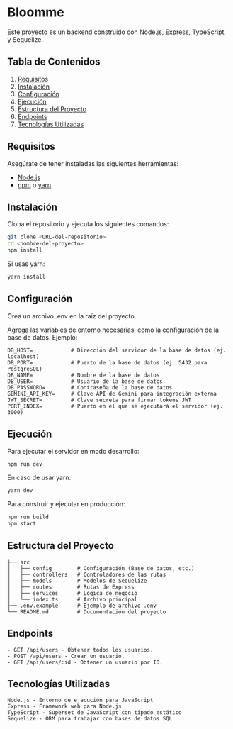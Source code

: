 # Bloomme

Este proyecto es un backend construido con Node.js, Express, TypeScript, y Sequelize.

## Tabla de Contenidos

1. [Requisitos](#requisitos)
2. [Instalación](#instalación)
3. [Configuración](#configuración)
4. [Ejecución](#ejecución)
5. [Estructura del Proyecto](#estructura-del-proyecto)
6. [Endpoints](#endpoints)
7. [Tecnologías Utilizadas](#tecnologías-utilizadas)

## Requisitos

Asegúrate de tener instaladas las siguientes herramientas:

- [Node.js](https://nodejs.org/)
- [npm](https://www.npmjs.com/) o [yarn](https://yarnpkg.com/)

## Instalación

Clona el repositorio y ejecuta los siguientes comandos:

```bash
git clone <URL-del-repositorio>
cd <nombre-del-proyecto>
npm install
```

Si usas yarn:

```bash
yarn install
```

## Configuración

Crea un archivo .env en la raíz del proyecto.

Agrega las variables de entorno necesarias, como la configuración de la base de datos. Ejemplo:

```plaintext
DB_HOST=            # Dirección del servidor de la base de datos (ej. localhost)
DB_PORT=            # Puerto de la base de datos (ej. 5432 para PostgreSQL)
DB_NAME=            # Nombre de la base de datos
DB_USER=            # Usuario de la base de datos
DB_PASSWORD=        # Contraseña de la base de datos
GEMINI_API_KEY=     # Clave API de Gemini para integración externa
JWT_SECRET=         # Clave secreta para firmar tokens JWT
PORT_INDEX=         # Puerto en el que se ejecutará el servidor (ej. 3000)
```

## Ejecución

Para ejecutar el servidor en modo desarrollo:

```bash
npm run dev
```

En caso de usar yarn:

```bash
yarn dev
```

Para construir y ejecutar en producción:

```bash
npm run build
npm start
```

## Estructura del Proyecto


```plaintext
├── src
│   ├── config        # Configuración (Base de datos, etc.)
│   ├── controllers   # Controladores de las rutas
│   ├── models        # Modelos de Sequelize
│   ├── routes        # Rutas de Express
│   ├── services      # Lógica de negocio
│   └── index.ts      # Archivo principal
├── .env.example      # Ejemplo de archivo .env
└── README.md         # Documentación del proyecto
```

## Endpoints

    - GET /api/users - Obtener todos los usuarios.
    - POST /api/users - Crear un usuario.
    - GET /api/users/:id - Obtener un usuario por ID.

## Tecnologías Utilizadas

    Node.js - Entorno de ejecución para JavaScript
    Express - Framework web para Node.js
    TypeScript - Superset de JavaScript con tipado estático
    Sequelize - ORM para trabajar con bases de datos SQL
